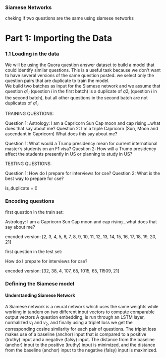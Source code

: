 ### Siamese Networks
cheking if two questions are the same using siamese networks

# Part 1: Importing the Data
<a name='1.1'></a>
### 1.1 Loading in the data

We will be using the Quora question answer dataset to build a model that could identify similar questions. This is a useful task because we don't want to have several versions of the same question posted.
we select only the question pairs that are duplicate to train the model. <br>
We build two batches as input for the Siamese network and we assume that question $q1_i$ (question $i$ in the first batch) is a duplicate of $q2_i$ (question $i$ in the second batch), but all other questions in the second batch are not duplicates of $q1_i$. 

TRAINING QUESTIONS:

Question 1:  Astrology: I am a Capricorn Sun Cap moon and cap rising...what does that say about me?
Question 2:  I'm a triple Capricorn (Sun, Moon and ascendant in Capricorn) What does this say about me? 

Question 1:  What would a Trump presidency mean for current international master’s students on an F1 visa?
Question 2:  How will a Trump presidency affect the students presently in US or planning to study in US? 

TESTING QUESTIONS:

Question 1:  How do I prepare for interviews for cse?
Question 2:  What is the best way to prepare for cse? 

is_duplicate = 0 

### Encoding questions

first question in the train set:

Astrology: I am a Capricorn Sun Cap moon and cap rising...what does that say about me? 

encoded version:
[2, 3, 4, 5, 6, 7, 8, 9, 10, 11, 12, 13, 14, 15, 16, 17, 18, 19, 20, 21] 

first question in the test set:

How do I prepare for interviews for cse? 

encoded version:
[32, 38, 4, 107, 65, 1015, 65, 11509, 21] 

###  Defining the Siamese model

#### Understanding Siamese Network

A Siamese network is a neural network which uses the same weights while working in tandem on two different input vectors to compute comparable output vectors
A question embedding, is run  through an LSTM layer, normalized $v_1$ and $v_2$, and finally using a triplet loss we get the corresponding cosine similarity for each pair of questions.  The triplet loss makes use of a baseline (anchor) input that is compared to a positive (truthy) input and a negative (falsy) input. The distance from the baseline (anchor) input to the positive (truthy) input is minimized, and the distance from the baseline (anchor) input to the negative (falsy) input is maximized.
 
